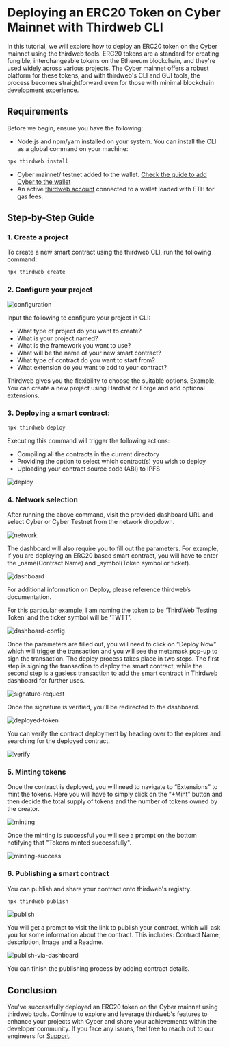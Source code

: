 # Deploying an ERC20 Token on Cyber Mainnet with Thirdweb CLI

In this tutorial, we will explore how to deploy an ERC20 token on the Cyber mainnet using the thirdweb tools. ERC20 tokens are a standard for creating fungible, interchangeable tokens on the Ethereum blockchain, and they're used widely across various projects. The Cyber mainnet offers a robust platform for these tokens, and with thirdweb's CLI and GUI tools, the process becomes straightforward even for those with minimal blockchain development experience.

## Requirements
Before we begin, ensure you have the following:

- Node.js and npm/yarn installed on your system. You can install the CLI as a global command on your machine:

```bash
npx thirdweb install
```

- Cyber mainnet/ testnet added to the wallet. [Check the guide to add Cyber to the wallet](/get-started/connecting-wallet)
- An active [thirdweb account](https://thirdweb.com/dashboard) connected to a wallet loaded with ETH for gas fees.


## Step-by-Step Guide

### 1. **Create a project**

To create a new smart contract using the thirdweb CLI, run the following command:
```bash
npx thirdweb create
```

### 2. **Configure your project**

![configuration](/tutorial-assets/thirdweb-configure.png)

Input the following to configure your project in CLI:
- What type of project do you want to create?
- What is your project named?
- What is the framework you want to use?
- What will be the name of your new smart contract?
- What type of contract do you want to start from?
- What extension do you want to add to your contract?

Thirdweb gives you the flexibility to choose the suitable options. Example, You can create a new project using Hardhat or Forge and add optional extensions.

### 3. **Deploying a smart contract:**

```bash
npx thirdweb deploy
```


Executing this command will trigger the following actions:
- Compiling all the contracts in the current directory
- Providing the option to select which contract(s) you wish to deploy
- Uploading your contract source code (ABI) to IPFS

![deploy](/tutorial-assets/thirdweb-11.png)

### 4. **Network selection**
After running the above command, visit the provided dashboard URL and select Cyber or Cyber Testnet from the network dropdown.

![network](/tutorial-assets/thirdweb-3.png)

The dashboard will also require you to fill out the parameters. For example, If you are deploying an ERC20 based smart contract, you will have to enter the _name(Contract Name) and _symbol(Token symbol or ticket).

![dashboard](/tutorial-assets/thirdweb-2.png)

For additional information on Deploy, please reference thirdweb’s documentation.

For this particular example, I am naming the token to be ‘ThirdWeb Testing Token’ and the ticker symbol will be ‘TWTT’.

![dashboard-config](/tutorial-assets/thirdweb-1.png)


Once the parameters are filled out, you will need to click on “Deploy Now” which will trigger the transaction and you will see the metamask pop-up to sign the transaction. The deploy process takes place in two steps. The first step is signing the transaction to deploy the smart contract, while the second step is a gasless transaction to add the smart contract in Thirdweb dashboard for further uses.

![signature-request](/tutorial-assets/thirdweb-4.png)

Once the signature is verified, you'll be redirected to the dashboard.

![deployed-token](/tutorial-assets/thirdweb-5.png)

You can verify the contract deployment by heading over to the explorer and searching for the deployed contract.

![verify](/tutorial-assets/thirdweb-6.png)


### 5. **Minting tokens**

Once the contract is deployed, you will need to navigate to “Extensions” to mint the tokens. Here you will have to simply click on the “+Mint” button and then decide the total supply of tokens and the number of tokens owned by the creator.

![minting](/tutorial-assets/thirdweb-7.png)

Once the minting is successful you will see a prompt on the bottom notifying that "Tokens minted successfully".

![minting-success](/tutorial-assets/thirdweb-10.png)

### 6. **Publishing a smart contract**
You can publish and share your contract onto thirdweb's registry.

```bash
npx thirdweb publish
```

![publish](/tutorial-assets/thirdweb-8.png)


You will get a prompt to visit the link to publish your contract, which will ask you for some information about the contract. This includes: Contract Name, description, Image and a Readme.


![publish-via-dashboard](/tutorial-assets/thirdweb-9.png)

You can finish the publishing process by adding contract details.


## Conclusion

You've successfully deployed an ERC20 token on the Cyber mainnet using thirdweb tools. Continue to explore and leverage thirdweb's features to enhance your projects with Cyber and share your achievements within the developer community. If you face any issues, feel free to reach out to our engineers for [Support](/support.md).

